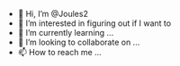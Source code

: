 - 👋 Hi, I’m @Joules2
- 👀 I’m interested in figuring out if I want to 
- 🌱 I’m currently learning ...
- 💞️ I’m looking to collaborate on ...
- 📫 How to reach me ...

<!---
Joules2/Joules2 is a ✨ special ✨ repository because its `README.md` (this file) appears on your GitHub profile.
You can click the Preview link to take a look at your changes.
--->
